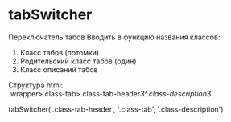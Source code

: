 # tabSwitcher
Переключатель табов
Вводить в функцию названия классов:
1) Класс табов (потомки)
2) Родительский класс табов (один)
3) Класс описаний табов

Структура html:    
.wrapper>.class-tab>.class-tab-header*3^.class-description*3

tabSwitcher('.class-tab-header', '.class-tab', '.class-description')
